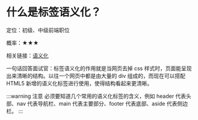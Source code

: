 <script lang="ts" setup>
import { loginRead } from '@/utils/login-read'
loginRead('q10000')
</script>

# 什么是标签语义化？



定位：初级、中级前端职位

概率：★★★

相关链接：[语义化](/documents/part1/html5/semantics.html)

一句话回答面试官：标签语义化的作用就是当网页去掉 css 样式时，页面能呈现出来清晰的结构。以往一个网页中都是由大量的 div 组成的，而现在可以搭配 HTML5 新增的语义化标签进行使用，使得结构看起来更清晰。

:::warning 注意
必须要知道几个常用的语义化标签的含义，例如 header 代表头部、nav 代表导航栏、main 代表主要部分、footer 代表底部、aside 代表侧边栏。
:::
